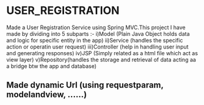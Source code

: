 # USER_REGISTRATION
Made a User Registration Service using Spring MVC.This project I have made by dividing into 5 subparts :-
i)Model (Plain Java Object holds data and logic for specific entity in the app)
ii)Service (handles the specific action or operatin user request)
iii)Controller (help in handling user input and generating responses)
iv)JSP (Simply related as a html file which act as view layer)
v)Repository(handles the storage and retrieval of data acting aa a bridge btw the app and database)
## Made dynamic Url (using requestparam, modelandview, ......)
